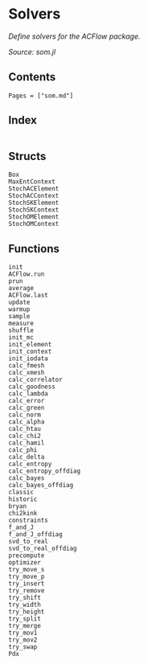 # Solvers

*Define solvers for the ACFlow package.*

*Source: som.jl*

## Contents

```@contents
Pages = ["som.md"]
```

## Index

```@index
```

## Structs

```@docs
Box
MaxEntContext
StochACElement
StochACContext
StochSKElement
StochSKContext
StochOMElement
StochOMContext
```

## Functions

```@docs
init
ACFlow.run
prun
average
ACFlow.last
update
warmup
sample
measure
shuffle
init_mc
init_element
init_context
init_iodata
calc_fmesh
calc_xmesh
calc_correlator
calc_goodness
calc_lambda
calc_error
calc_green
calc_norm
calc_alpha
calc_htau
calc_chi2
calc_hamil
calc_phi
calc_delta
calc_entropy
calc_entropy_offdiag
calc_bayes
calc_bayes_offdiag
classic
historic
bryan
chi2kink
constraints
f_and_J
f_and_J_offdiag
svd_to_real
svd_to_real_offdiag
precompute
optimizer
try_move_s
try_move_p
try_insert
try_remove
try_shift
try_width
try_height
try_split
try_merge
try_mov1
try_mov2
try_swap
Pdx
```
